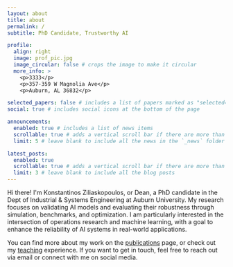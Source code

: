 ```yaml
---
layout: about
title: about
permalink: /
subtitle: PhD Candidate, Trustworthy AI

profile:
  align: right
  image: prof_pic.jpg
  image_circular: false # crops the image to make it circular
  more_info: >
    <p>3333</p>
    <p>357-359 W Magnolia Ave</p>
    <p>Auburn, AL 36832</p>

selected_papers: false # includes a list of papers marked as "selected={true}"
social: true # includes social icons at the bottom of the page

announcements:
  enabled: true # includes a list of news items
  scrollable: true # adds a vertical scroll bar if there are more than 3 news items
  limit: 5 # leave blank to include all the news in the `_news` folder

latest_posts:
  enabled: true
  scrollable: true # adds a vertical scroll bar if there are more than 3 new posts items
  limit: 3 # leave blank to include all the blog posts
---
```


Hi there! I'm Konstantinos Ziliaskopoulos, or Dean, a PhD candidate in the Dept of Industrial & Systems Engineering at Auburn University. My research focuses on validating AI models and evaluating their robustness through simulation, benchmarks, and optimization. I am particularly interested in the intersection of operations research and machine learning, with a goal to enhance the reliability of AI systems in real-world applications.

You can find more about my work on the [publications](/publications/) page, or check out my [teaching](/teaching/) experience. If you want to get in touch, feel free to reach out via email or connect with me on social media.
